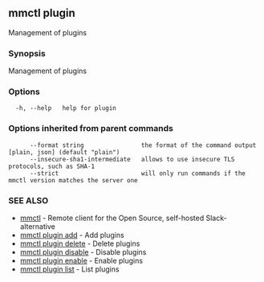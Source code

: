 ## mmctl plugin

Management of plugins

### Synopsis

Management of plugins

### Options

```
  -h, --help   help for plugin
```

### Options inherited from parent commands

```
      --format string                the format of the command output [plain, json] (default "plain")
      --insecure-sha1-intermediate   allows to use insecure TLS protocols, such as SHA-1
      --strict                       will only run commands if the mmctl version matches the server one
```

### SEE ALSO

* [mmctl](mmctl.md)	 - Remote client for the Open Source, self-hosted Slack-alternative
* [mmctl plugin add](mmctl_plugin_add.md)	 - Add plugins
* [mmctl plugin delete](mmctl_plugin_delete.md)	 - Delete plugins
* [mmctl plugin disable](mmctl_plugin_disable.md)	 - Disable plugins
* [mmctl plugin enable](mmctl_plugin_enable.md)	 - Enable plugins
* [mmctl plugin list](mmctl_plugin_list.md)	 - List plugins

